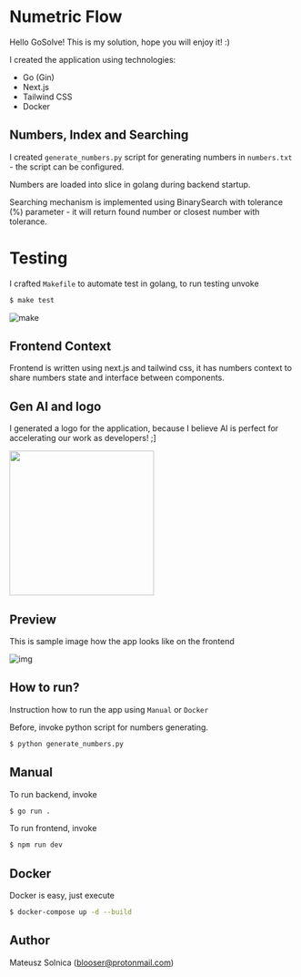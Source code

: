 # Numetric Flow

Hello GoSolve! This is my solution, hope you will enjoy it! :)

I created the application using technologies:
- Go (Gin)
- Next.js
- Tailwind CSS
- Docker

## Numbers, Index and Searching

I created `generate_numbers.py` script for generating numbers in `numbers.txt` - the script can be configured.

Numbers are loaded into slice in golang during backend startup.

Searching mechanism is implemented using BinarySearch with tolerance (%) parameter - it will return found number or closest number with tolerance.

# Testing

I crafted `Makefile` to automate test in golang, to run testing unvoke

```bash
$ make test
```

![make](https://i.postimg.cc/wvBLwSbt/make.png)

## Frontend Context

Frontend is written using next.js and tailwind css, it has numbers context to share numbers state and interface between components.

## Gen AI and logo

I generated a logo for the application, because I believe AI is perfect for accelerating our work as developers! ;]

<img src="https://i.postimg.cc/SQgm9j97/logo.webp" width="254" height="254" /> 

## Preview

This is sample image how the app looks like on the frontend 

![img](https://i.postimg.cc/YCyXNzSz/Screenshot-2024-02-19-at-10-54-26-Numetric-Flow.png)

## How to run?

Instruction how to run the app using `Manual` or `Docker`

Before, invoke python script for numbers generating.

```bash
$ python generate_numbers.py
```

## Manual

To run backend, invoke

```bash
$ go run .
```

To run frontend, invoke

```bash
$ npm run dev
```

## Docker

Docker is easy, just execute

```bash
$ docker-compose up -d --build
```

## Author

Mateusz Solnica (blooser@protonmail.com)
